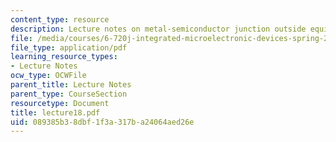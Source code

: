 ```yaml
---
content_type: resource
description: Lecture notes on metal-semiconductor junction outside equilibrium.
file: /media/courses/6-720j-integrated-microelectronic-devices-spring-2007/089385b38dbf1f3a317ba24064aed26e_lecture18.pdf
file_type: application/pdf
learning_resource_types:
- Lecture Notes
ocw_type: OCWFile
parent_title: Lecture Notes
parent_type: CourseSection
resourcetype: Document
title: lecture18.pdf
uid: 089385b3-8dbf-1f3a-317b-a24064aed26e
---
```

